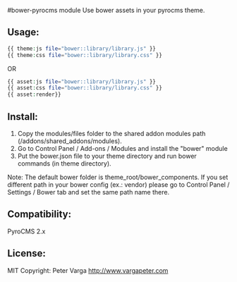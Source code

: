 
#bower-pyrocms module
Use bower assets in your pyrocms theme.

Usage:
-----------
```php
{{ theme:js file="bower::library/library.js" }}
{{ theme:css file="bower::library/library.css" }}
```
OR
```php
{{ asset:js file="bower::library/library.js" }}
{{ asset:css file="bower::library/library.css" }}
{{ asset:render}}
```


Install:
--------
1. Copy the modules/files folder to the shared addon modules path (/addons/shared_addons/modules).
2. Go to Control Panel / Add-ons / Modules and install the "bower" module 
3. Put the bower.json file to your theme directory and run bower commands (in theme directory). 

Note: The default bower folder is theme_root/bower_components. If you set different path in your bower config (ex.: vendor) please go to Control Panel / Settings / Bower tab and set the same path name there.

Compatibility:
--------
PyroCMS 2.x 

License: 
---------
MIT
Copyright: Peter Varga http://www.vargapeter.com
